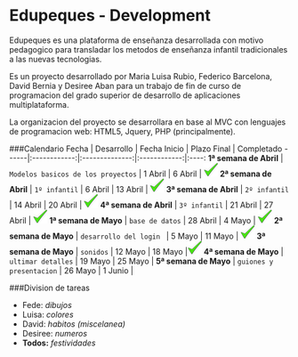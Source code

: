 Edupeques - Development
=======================

Edupeques es una plataforma de enseñanza desarrollada con motivo pedagogico para transladar los metodos de enseñanza infantil tradicionales a las nuevas tecnologias.

Es un proyecto desarrollado por Maria Luisa Rubio, Federico Barcelona, David Bernia y Desiree Aban para un trabajo de fin de curso de programacion del grado superior de desarrollo de aplicaciones multiplataforma.

La organizacion del proyecto se desarrollara en base al MVC con lenguajes de programacion web: HTML5, Jquery, PHP (principalmente).

###Calendario
Fecha | Desarrollo | Fecha Inicio | Plazo Final | Completado
------|:------------:|:--------------:|:------------:|:----:
**1ª semana de Abril** | `Modelos basicos de los proyectos` | 1 Abril | 6 Abril | ![](https://raw.githubusercontent.com/Edupeques/dev-Edupeques/master/images/complete.png "Completado")
**2ª semana de Abril** | `1º infantil` | 6 Abril | 13 Abril | ![](https://raw.githubusercontent.com/Edupeques/dev-Edupeques/master/images/complete.png "Completado")
**3ª semana de Abril** | `2º infantil` | 14 Abril | 20 Abril | ![](https://raw.githubusercontent.com/Edupeques/dev-Edupeques/master/images/complete.png "Completado")
**4ª semana de Abril** | `3º infantil` | 21 Abril | 27 Abril | ![](https://raw.githubusercontent.com/Edupeques/dev-Edupeques/master/images/complete.png "Completado")
**1ª semana de Mayo** | `base de datos` | 28 Abril | 4 Mayo | ![](https://raw.githubusercontent.com/Edupeques/dev-Edupeques/master/images/complete.png "Completado")
**2ª semana de Mayo** | `desarrollo del login ` | 5 Mayo | 11 Mayo | ![](https://raw.githubusercontent.com/Edupeques/dev-Edupeques/master/images/complete.png "Completado")
**3ª semana de Mayo** | `sonidos`  | 12 Mayo | 18 Mayo |![](https://raw.githubusercontent.com/Edupeques/dev-Edupeques/master/images/complete.png "Completado")
**4ª semana de Mayo** | `ultimar detalles` | 19 Mayo | 25 Mayo |
**5ª semana de Mayo** | `guiones y presentacion` | 26 Mayo | 1 Junio |


###Division de tareas

* Fede: _dibujos_
* Luisa: _colores_
* David: _habitos (miscelanea)_
* Desiree: _numeros_
* **Todos:** _festividades_
